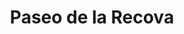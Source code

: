---
title: "Paseo de la Recova"
url: /ciudad-autonoma-de-buenos-aires/paseo-de-la-recova/
shop: centro comercial
---